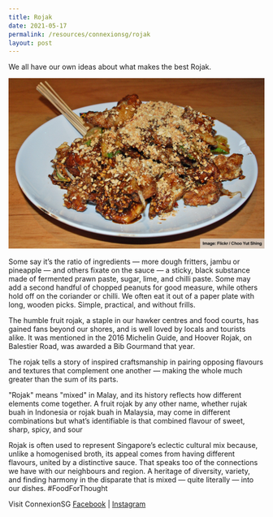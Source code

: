 ```yaml
---
title: Rojak
date: 2021-05-17
permalink: /resources/connexionsg/rojak
layout: post
---
```

We all have our own ideas about what makes the best Rojak. 

![Alt text for image on Isomer site](/images/186548102_5514269018615018_2062938971880375410_n.jpg)

Some say it’s the ratio of ingredients — more dough fritters, jambu or pineapple — and others fixate on the sauce — a sticky, black substance made of fermented prawn paste, sugar, lime, and chilli paste. Some may add a second handful of chopped peanuts for good measure, while others hold off on the coriander or chilli. We often eat it out of a paper plate with long, wooden picks. Simple, practical, and without frills.

The humble fruit rojak, a staple in our hawker centres and food courts, has gained fans beyond our shores, and is well loved by locals and tourists alike. It was mentioned in the 2016 Michelin Guide, and Hoover Rojak, on Balestier Road, was awarded a Bib Gourmand that year.

The rojak tells a story of inspired craftsmanship in pairing opposing flavours and textures that complement one another — making the whole much greater than the sum of its parts.

"Rojak" means "mixed" in Malay, and its history reflects how different elements come together. A fruit rojak by any other name, whether rujak buah in Indonesia or rojak buah in Malaysia, may come in different combinations but what’s identifiable is that combined flavour of sweet, sharp, spicy, and sour

Rojak is often used to represent Singapore’s eclectic cultural mix because, unlike a homogenised broth, its appeal comes from having different flavours, united by a distinctive sauce. That speaks too of the connections we have with our neighbours and region. A heritage of diversity, variety, and finding harmony in the disparate that is mixed — quite literally — into our dishes. #FoodForThought

Visit ConnexionSG [Facebook](https://www.facebook.com/ConnexionSG) | [Instagram](https://www.instagram.com/connexionsg/)